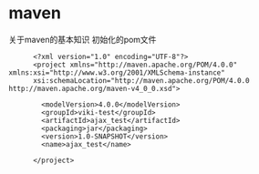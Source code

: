 # maven
关于maven的基本知识
初始化的pom文件

          <?xml version="1.0" encoding="UTF-8"?>
          <project xmlns="http://maven.apache.org/POM/4.0.0" xmlns:xsi="http://www.w3.org/2001/XMLSchema-instance"
          xsi:schemaLocation="http://maven.apache.org/POM/4.0.0 http://maven.apache.org/maven-v4_0_0.xsd">  
          
            <modelVersion>4.0.0</modelVersion>
            <groupId>viki-test</groupId>
            <artifactId>ajax_test</artifactId>
            <packaging>jar</packaging>
            <version>1.0-SNAPSHOT</version>
            <name>ajax_test</name>
              
          </project>
